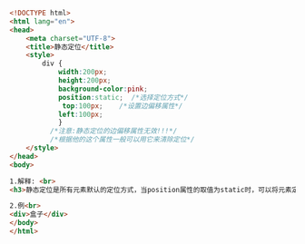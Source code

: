 
<BlogInfo id="85" title="59.静态定位" author="白日梦想猿" pv=0 read_times=0 pre_cost_time="0分26秒" category="css学习" tag_list="['css学习']" create_time="2020.07.25 14:44:00" update_time="2020.07.25 14:49:02" />

```html
<!DOCTYPE html>
<html lang="en">
<head>
    <meta charset="UTF-8">
    <title>静态定位</title>
    <style>
        div {
            width:200px;
            height:200px;
            background-color:pink;
            position:static;  /*选择定位方式*/
             top:100px;    /*设置边偏移属性*/
            left:100px;
            }
          /*注意:静态定位的边偏移属性无效!!!*/
          /*根据他的这个属性一般可以用它来清除定位*/
    </style>
</head>
<body>

1.解释: <br>
<h3>静态定位是所有元素默认的定位方式，当position属性的取值为static时，可以将元素定位于静态位置</h3>

2.例<br>
<div>盒子</div>
</body>
</html>
```

